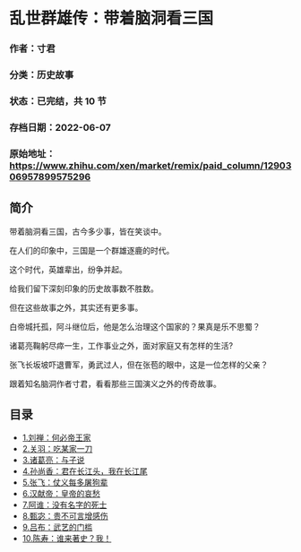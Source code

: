 # 乱世群雄传：带着脑洞看三国

### 作者：寸君

### 分类：历史故事

### 状态：已完结，共 10 节

### 存档日期：2022-06-07

### 原始地址：https://www.zhihu.com/xen/market/remix/paid_column/1290306957899575296


## 简介
带着脑洞看三国，古今多少事，皆在笑谈中。


在人们的印象中，三国是一个群雄逐鹿的时代。


这个时代，英雄辈出，纷争并起。


给我们留下深刻印象的历史故事数不胜数。


但在这些故事之外，其实还有更多事。


白帝城托孤，阿斗继位后，他是怎么治理这个国家的？果真是乐不思蜀？


诸葛亮鞠躬尽瘁一生，工作事业之外，面对家庭又有怎样的生活?


张飞长坂坡吓退曹军，勇武过人，但在张苞的眼中，这是一位怎样的父亲？


跟着知名脑洞作者寸君，看看那些三国演义之外的传奇故事。




## 目录
- [1.刘禅：何必帝王家](1.刘禅：何必帝王家.md)<!-- 2020-09-18 11:11 -->
- [2.关羽：吃某家一刀](2.关羽：吃某家一刀.md)<!-- 2020-09-18 11:36 -->
- [3.诸葛亮：与子说](3.诸葛亮：与子说.md)<!-- 2020-10-10 10:02 -->
- [4.孙尚香：君在长江头，我在长江尾](4.孙尚香：君在长江头，我在长江尾.md)<!-- 2020-10-09 07:27 -->
- [5.张飞：仗义每多屠狗辈](5.张飞：仗义每多屠狗辈.md)<!-- 2020-10-10 09:52 -->
- [6.汉献帝：皇帝的哀愁](6.汉献帝：皇帝的哀愁.md)<!-- 2020-11-03 06:41 -->
- [7.阿谁：没有名字的死士](7.阿谁：没有名字的死士.md)<!-- 2020-11-16 07:10 -->
- [8.甄宓：贵不可言增感伤](8.甄宓：贵不可言增感伤.md)<!-- 2020-12-01 06:05 -->
- [9.吕布：武艺的门槛](9.吕布：武艺的门槛.md)<!-- 2020-12-01 06:11 -->
- [10.陈寿：谁来著史？我！](10.陈寿：谁来著史？我！.md)<!-- 2020-12-22 10:19 -->